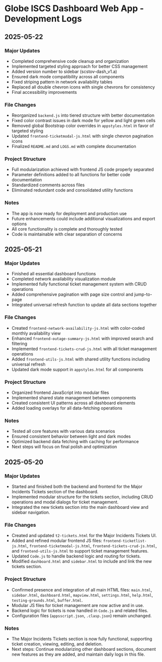 # Globe ISCS Dashboard Web App - Development Logs

## 2025-05-22

### Major Updates

- Completed comprehensive code cleanup and organization
- Implemented targeted styling approach for better CSS management
- Added version number to sidebar (scstov-dash_v1.a)
- Ensured dark mode compatibility across all components
- Fixed striping pattern in network availability tables
- Replaced all double chevron icons with single chevrons for consistency
- Final accessibility improvements

### File Changes

- Reorganized `backend.js` into tiered structure with better documentation
- Fixed color contrast issues in dark mode for yellow and light green cells
- Removed global Bootstrap color overrides in `appstyles.html` in favor of targeted styling
- Updated `frontend-ticketmodal-js.html` with single chevron pagination icons
- Finalized `README.md` and `LOGS.md` with complete documentation

### Project Structure

- Full modularization achieved with frontend JS code properly separated
- Parameter definitions added to all functions for better code documentation
- Standardized comments across files
- Eliminated redundant code and consolidated utility functions

### Notes

- The app is now ready for deployment and production use
- Future enhancements could include additional visualizations and export options
- All core functionality is complete and thoroughly tested
- Code is maintainable with clear separation of concerns

## 2025-05-21

### Major Updates

- Finished all essential dashboard functions
- Completed network availability visualization module
- Implemented fully functional ticket management system with CRUD operations
- Added comprehensive pagination with page size control and jump-to-page
- Integrated universal refresh function to update all data sections together

### File Changes

- Created `frontend-network-availability-js.html` with color-coded monthly availability view
- Enhanced `frontend-outage-summary-js.html` with improved search and filtering
- Implemented `frontend-tickets-crud-js.html` with all ticket management operations
- Added `frontend-utils-js.html` with shared utility functions including universal refresh
- Updated dark mode support in `appstyles.html` for all components

### Project Structure

- Organized frontend JavaScript into modular files
- Implemented shared state management between components
- Created consistent UI patterns across all dashboard elements
- Added loading overlays for all data-fetching operations

### Notes

- Tested all core features with various data scenarios
- Ensured consistent behavior between light and dark modes
- Optimized backend data fetching with caching for performance
- Next steps will focus on final polish and optimization

## 2025-05-20

### Major Updates

- Started and finished both the backend and frontend for the Major Incidents Tickets section of the dashboard.
- Implemented modular structure for the tickets section, including CRUD operations and modal dialogs for ticket management.
- Integrated the new tickets section into the main dashboard view and sidebar navigation.

### File Changes

- Created and updated `t2-tickets.html` for the Major Incidents Tickets UI.
- Added and refined modular frontend JS files: `frontend-ticketlist-js.html`, `frontend-ticketmodal-js.html`, `frontend-tickets-crud-js.html`, and `frontend-utils-js.html` to support ticket management features.
- Updated `Code.js` to handle backend logic and routing for tickets.
- Modified `dashboard.html` and `sidebar.html` to include and link the new tickets section.

### Project Structure

- Confirmed presence and integration of all main HTML files: `main.html`, `sidebar.html`, `dashboard.html`, `mapview.html`, `settings.html`, `help.html`, `testing-grounds.html`, `buffer.html`.
- Modular JS files for ticket management are now active and in use.
- Backend logic for tickets is now handled in `Code.js` and related files.
- Configuration files (`appsscript.json`, `.clasp.json`) remain unchanged.

### Notes

- The Major Incidents Tickets section is now fully functional, supporting ticket creation, viewing, editing, and deletion.
- Next steps: Continue modularizing other dashboard sections, document new features as they are added, and maintain daily logs in this file.
